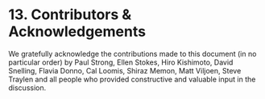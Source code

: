 # 13. Contributors & Acknowledgements

We gratefully acknowledge the contributions made to this document \(in no particular order\) by Paul Strong, Ellen Stokes, Hiro Kishimoto, David Snelling, Flavia Donno, Cal Loomis, Shiraz Memon, Matt Viljoen, Steve Traylen and all people who provided constructive and valuable input in the discussion.

